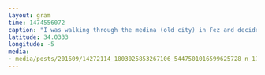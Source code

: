 ```yaml
---
layout: gram
time: 1474556072
caption: "I was walking through the medina (old city) in Fez and decided to check out a restaurant. It wasn't really my vibe, so I left. Upon exiting that restaurant, a guy walked up to me, asked me to follow him. He led me to a another restaurant and then up a bunch of stairs to this rooftop spot. I had ate a delicious meal for about $5 and then on my way out he asked me to follow him again. This time he walked me into a little shop where I met another guy, they gave me some tea, and then tricked me into buying some blankets. Classic!"
latitude: 34.0333
longitude: -5
media:
- media/posts/201609/14272114_1803025853267106_5447501016599625728_n_17856224242065780.jpg
---
```

